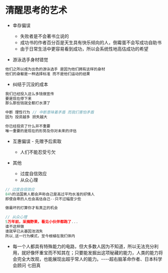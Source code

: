# 清醒思考的艺术

- 幸存偏误

  - 失败者是不会著书立说的
  - 成功书的作者百分百是天生具有快乐倾向的人，倒霉蛋不会写成功自助书
  - 由于日常生活中更容易看到成功，所以会系统性地高估成功的希望

- 游泳选手身材错觉

```javascript
他们之所以成为出色的游泳选手 是因为他们拥有这样的身材
他们的身躯是一种选择标准 而不是他们运动的结果
```

- 纠结于沉没的成本

```javascript
我们已经投入这么多钱做宣传
要是现在停下来
那么那些钱就全都打水漂了

中断 理性行为 // 中断意味着矛盾 而我们害怕矛盾
因为 投资越多 损失越大

你已经投资了什么并不重要
唯一重要的是现在的形势及你对未来的评估
```

- 互惠偏误 - 先赠予后索取

  - 人们不能忍受亏欠

- 其他

  - 过度自信效应
  - 从众心理

```javascript
// 过度自信效应
84%的法国男人都会声称自己是高过平均水准的好情人
即使自卑的人也会高估自己--只不过幅度少些

做最坏的打算你才有真正的机会

// 从众心理
5万年前，采摘野果，看见小伙伴都跑了...
谁不这样做
谁就早已从基因池消失
所以,这一行为模式，至今根植在我们体内
```

- 每一个人都具有特殊能力的电路，但大多数人因为不知道，所以无法充分利用，就好像怀重宝而不知其在；只要能发掘出这项秘藏的能力，人类的能力将会完全大改观，也能展现出超乎常人的能力。----超右脑革命作者、日本科学会顾问 七田真
